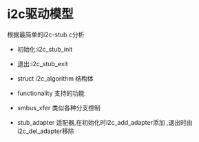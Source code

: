 # i2c驱动模型

根据最简单的i2c-stub.c分析

* 初始化:i2c_stub_init
* 退出:i2c_stub_exit
* struct i2c_algorithm 结构体
 * functionality 支持的功能
 * smbus_xfer 类似各种分支控制

* stub_adapter 适配器,在初始化时i2c_add_adapter添加 ,退出时由i2c_del_adapter移除
